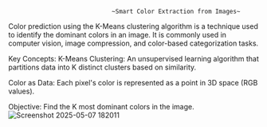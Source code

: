                                  ~Smart Color Extraction from Images~
                                 
   Color prediction using the K-Means clustering algorithm is a technique used to identify the dominant colors in an image.
It is commonly used in computer vision, image compression, and color-based categorization tasks.

Key Concepts:
K-Means Clustering: An unsupervised learning algorithm that partitions data into K distinct clusters based on similarity.

Color as Data: Each pixel's color is represented as a point in 3D space (RGB values).

Objective: Find the K most dominant colors in the image.
![Screenshot 2025-05-07 182011](https://github.com/user-attachments/assets/dbc78d84-e60a-4266-89d8-1f80299ec8ae)
